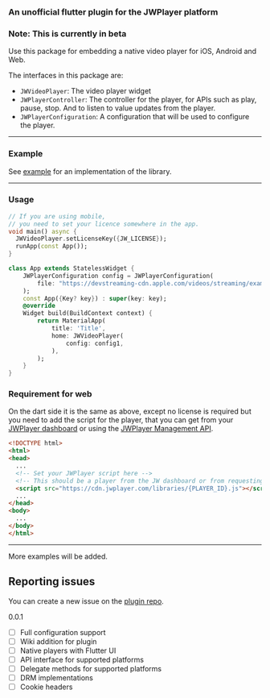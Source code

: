 ### An unofficial flutter plugin for the JWPlayer platform
### Note: This is currently in beta

Use this package for embedding a native video player for iOS, Android and Web.

The interfaces in this package are:

* `JWVideoPlayer`: The video player widget
* `JWPlayerController`: The controller for the player, for APIs such as play, pause, stop. And to listen to value updates from the player.
* `JWPlayerConfiguration`: A configuration that will be used to configure the player.
___
### Example
See [example](https://github.com/DavidPerezP124/jwplayer_plugin/tree/main/jwplayer/example) for an implementation of the library.
___

### Usage

```dart
// If you are using mobile, 
// you need to set your licence somewhere in the app.
void main() async {
  JWVideoPlayer.setLicenseKey({JW_LICENSE});
  runApp(const App());
}

class App extends StatelessWidget {
    JWPlayerConfiguration config = JWPlayerConfiguration(
        file: "https://devstreaming-cdn.apple.com/videos/streaming/examples/img_bipbop_adv_example_ts/master.m3u8"
    );
    const App({Key? key}) : super(key: key);
    @override
    Widget build(BuildContext context) {
        return MaterialApp(
            title: 'Title',
            home: JWVideoPlayer(
                config: config1,
            ),
        );
    }
}
```
### Requirement for web
On the dart side it is the same as above, except no license is required but you need to add the script for the player, that you can get from your [JWPlayer dashboard](https://dashboard.jwplayer.com) or using the [JWPlayer Management API](https://docs.jwplayer.com/platform/reference/get_v2-sites-site-id-players-player-id-).
```html
<!DOCTYPE html>
<html>
<head>
  ...
  <!-- Set your JWPlayer script here -->
  <!-- This should be a player from the JW dashboard or from requesting it more info here https://docs.jwplayer.com/platform/docs/players-get-started -->
  <script src="https://cdn.jwplayer.com/libraries/{PLAYER_ID}.js"></script>
  ...
</head>
<body>
  ...
</body>
</html>
```
---
More examples will be added.

## Reporting issues
You can create a new issue on the [plugin repo](https://github.com/DavidPerezP124/jwplayer_plugin).

0.0.1

- [ ] Full configuration support
- [ ] Wiki addition for plugin
- [ ] Native players with Flutter UI
- [ ] API interface for supported platforms
- [ ] Delegate methods for supported platforms
- [ ] DRM implementations
- [ ] Cookie headers
